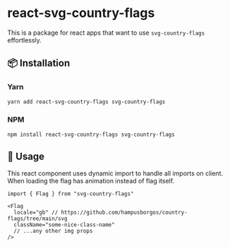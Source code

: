 # react-svg-country-flags

This is a package for react apps that want to use `svg-country-flags` effortlessly. 

## 📦 Installation

### Yarn

```bash
yarn add react-svg-country-flags svg-country-flags
```

### NPM

```bash
npm install react-svg-country-flags svg-country-flags
```

## 🤑 Usage

This react component uses dynamic import to handle all imports on client. When loading the flag has animation instead of flag itself. 

```tsx
import { Flag } from "svg-country-flags"

<Flag 
  locale="gb" // https://github.com/hampusborgos/country-flags/tree/main/svg
  className="some-nice-class-name"
  // ...any other img props
/>
```
